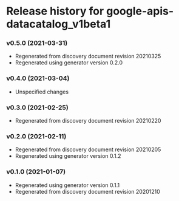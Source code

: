 # Release history for google-apis-datacatalog_v1beta1

### v0.5.0 (2021-03-31)

* Regenerated from discovery document revision 20210325
* Regenerated using generator version 0.2.0

### v0.4.0 (2021-03-04)

* Unspecified changes

### v0.3.0 (2021-02-25)

* Regenerated from discovery document revision 20210220

### v0.2.0 (2021-02-11)

* Regenerated from discovery document revision 20210205
* Regenerated using generator version 0.1.2

### v0.1.0 (2021-01-07)

* Regenerated using generator version 0.1.1
* Regenerated from discovery document revision 20201210

